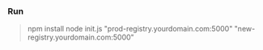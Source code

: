 ### Run
> npm install
> node init.js "prod-registry.yourdomain.com:5000" "new-registry.yourdomain.com:5000"